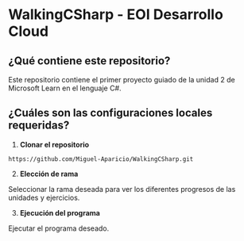 # WalkingCSharp - EOI Desarrollo Cloud



## ¿Qué contiene este repositorio?

Este repositorio contiene el primer proyecto guiado de la unidad 2 de Microsoft Learn en el lenguaje C#.



## ¿Cuáles son las configuraciones locales requeridas?

1. **Clonar el repositorio**

```https://github.com/Miguel-Aparicio/WalkingCSharp.git```

2. **Elección de rama**

Seleccionar la rama deseada para ver los diferentes progresos de las unidades y ejercicios.

3. **Ejecución del programa**

Ejecutar el programa deseado.
